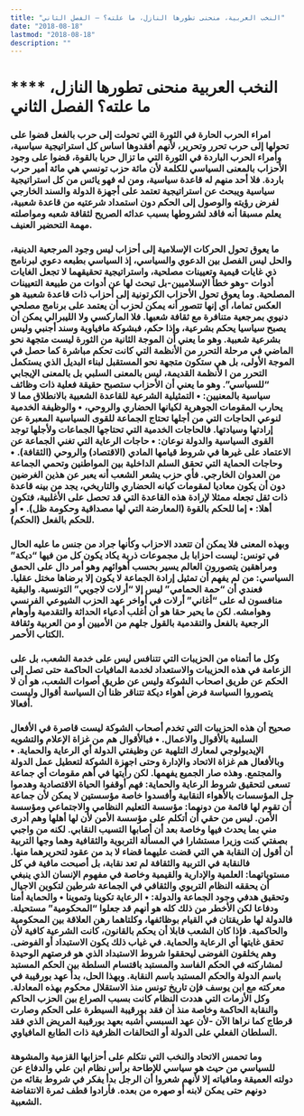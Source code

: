 ```yaml
---
title: "النخب العربية، منحنى تطورها النازل، ما علته؟ – الفصل الثاني"
date: "2018-08-18"
lastmod: "2018-08-18"
description: ""
---
```

# **** **النخب العربية منحنى تطورها النازل، ما علته؟ الفصل الثاني**

### امراء الحرب الحارة في الثورة التي تحولت إلى حرب بالفعل قضوا على تحولها إلى حرب تحرر وتحرير، لأنهم أفقدوها اساس كل استراتيجية سياسية، وأمراء الحرب الباردة في الثورة التي ما تزال حربا بالقوة، قضوا على وجود الأحزاب بالمعنى السياسي للكلمة لأن مائة حزب تونسي هي مائة أمير حرب باردة. فلا أحد منهم له قاعدة سياسية، ومن له فهو يائس من كل استراتيجية سياسية ويبحث عن استراتيجية تعتمد على أجهزة الدولة والسند الخارجي لفرض رؤيته والوصول إلى الحكم دون استمداد شرعتيه من قاعدة شعبية، يعلم مسبقا أنه فاقد لشروطها بسبب عدائه الصريح لثقافة شعبه ومواصلته مهمة التحضير العنيف.

### ما يعوق تحول الحركات الإسلامية إلى أحزاب ليس وجود المرجعية الدينية، والحل ليس الفصل بين الدعوي والسياسي، إذ السياسي بطبعه دعوي لبرنامج ذي غايات قيمية وتعيينات مصلحية، واستراتيجية تحقيقهما لا تجعل الغايات أدوات -وهو خطأ الإسلاميين-بل تبحث لها عن أدوات من طبيعة التعيينات المصلحية. وما يعوق تحول الأحزاب الكرتونية إلى أحزاب ذات قاعدة شعبية هو العكس تماما، أي إنها تتصور أنه يمكن لحزب أن يعتمد على برنامج مصلحي دنيوي بمرجعية متنافرة مع ثقافة شعبها. فلا الماركسي ولا الليبرالي يمكن أن يصبح سياسيا يحكم بشرعية، وإذا حكم، فبشوكة مافياوية وسند أجنبي وليس بشرعية شعبية. وهو ما يعني أن الموجة الثانية من الثورة ليست متجهة نحو الماضي في مرحلة التحرر من الأنظمة التي كانت تحكم مباشرة كما حصل في الموجة الأولى، بل هي ستكون متجهة نحو المستقبل لبناء البديل الذي يستكمل التحرر من ا لأنظمة القديمة، ليس بالمعنى السلبي بل بالمعنى الإيجابي “للسياسي”. وهو ما يعني أن الأحزاب ستصبح حقيقة فعلية ذات وظائف سياسية بالمعنيين: • التمثيلية الشرعية للقاعدة الشعبية بالانطلاق مما لا يحارب المقومات الجوهرية لكيانها الحضاري والروحي، • والوظيفة الخدمية لنوعي الحاجات التي من أجلها تحتاج الجماعة للقوى السياسية المعبرة عن إرادتها وسيادتها. فالحاجات الخدمية التي تحتاجها الجماعات ولأجلها توجد القوى السياسية والدولة نوعان: • حاجات الرعاية التي تغني الجماعة عن الاعتماد على غيرها في شروط قيامها المادي (الاقتصاد) والروحي (الثقافة). • وحاجات الحماية التي تحقق السلم الداخلية بين المواطنين وتحمي الجماعة من العدوان الخارجي. فأي حزب يشعر الشعب أنه يعبر عن هذين الغرضين دون أن يكون معاديا لمقومات كيانه الحضاري والتاريخي، يجد من بينه قاعدة ذات ثقل تجعله ممثلا لإرادة هذه القاعدة التي قد تحصل على الأغلبية، فتكون أهلا: • إما للحكم بالقوة (المعارضة التي لها مصداقية وحكومة ظل). • أو للحكم بالفعل (الحكم).

### وبهذه المعنى فلا يمكن أن تتعدد الاحزاب وكأنها جراد من جنس ما عليه الحال في تونس: ليست احزابا بل مجموعات ذرية يكاد يكون كل من فيها “ديكة” ومراهقين يتصورون العالم يسير بحسب أهوائهم وهو أمر دال على الحمق السياسي: من لم يفهم أن تمثيل إرادة الجماعة لا يكون إلا برضاها مختل عقليا. فعندي أن “حمة الحمامي” ليس إلا “أرلات لاجويي” التونسية. والبقية منافسون له على “أغاني” أرلات في أواخر عهد الحزب الشيوعي الفرنسي وهوامشه. لكن ما يحير حقا هو أن أغلب أدعياء الحداثة والتقدمية وأوهام الرجعية بالفعل والتقدمية بالقول جلهم من الأميين أو من العربية وثقافة الكتاب الأحمر.

### وكل ما أتمناه من الحزيبات التي تتنافس ليس على خدمة الشعب، بل على الزعامة في هذه الحزيبات والاستعداد لخدمة المافيات الحاكمة حتى تصل إلى الحكم عن طريق اصحاب الشوكة وليس عن طريق أصوات الشعب، هو أن لا يتصوروا السياسة فرض أهواء ديكة تتناقر ظنا أن السياسة أقوال وليست أفعالا.

### صحيح أن هذه الحزيبات التي تخدم أصحاب الشوكة ليست قاصرة في الأفعال السلبية بالأقوال والاعمال. • فبالأقوال هم من غزاة الإعلام والتشويه الإيديولوجي لمعارك التلهية عن وظيفتي الدولة أي الرعاية والحماية. • وبالأفعال هم غزاة الاتحاد والإدارة وحتى اجهزة الشوكة لتعطيل عمل الدولة والمجتمع. وهذه صار الجميع يفهمها. لكن رأيتها في أهم مقومات أي جماعة تسعى لتحقيق شروط الرعاية والحماية: فهم أوقفوا الحياة الاقتصادية وهدموا جل المؤسسات بالأهواء النقابية وأفسدوا خاصة مؤسستين لا يمكن لأن جماعة أن تقوم لها قائمة من دونهما: مؤسسة التعليم النظامي والاجتماعي ومؤسسة الأمن. ليس من حقي أن أتكلم على مؤسسة الأمن لأن لها أهلها وهم أدرى مني بما يحدث فيها وخاصة بعد أن أصابها التسيب النقابي. لكنه من واجبي بصفتي كنت وزيرا مستشارا في المسألة التربوية والثقافية وهما وجها التربية أن أقول إن النقابة هي التي قضت عليهما قضاء لا بد من عقود لتحريرهما منها. فالنقابة في التربية والثقافة لم تعد نقابة، بل أصبحت مافية في كل مستوياتهما: العلمية والإدارية والقيمية وخاصة في مفهوم الإنسان الذي ينبغي أن يحققه النظام التربوي والثقافي في الجماعة شرطين لتكوين الاجيال وتحقيق هدفي وجود الجماعة والدولة: • الرعاية تكوينا وتموينا • والحماية أمنا ودفاعا لكن الأخطر من ذلك كله هو أنهم قد جعلوا “المحكومية” مستحيلة. فالدولة لها طريقتان في القيام بوظائفها، وكلتاهما رهن العلاقة بين المحكومية والحاكمية. فإذا كان الشعب قابلا أن يحكم بالقانون، كانت الشرعية كافية لأن تحقق غايتها أي الرعاية والحماية. في غياب ذلك يكون الاستبداد أو الفوضى. وهم يخلقون الفوضى ليحققوا شروط الاستبداد الذي هو فرصتهم الوحيدة لمشاركته في الحكم الفاسد والمستبد باقتسام السلطة بين الحكم المستبد باسم الدولة والحكم المستبد باسم النقابة. وبهذا الحل، بدأ عهد بورقيبة في معركته مع ابن يوسف فإن تاريخ تونس منذ الاستقلال محكوم بهذه المعادلة. وكل الأزمات التي هددت النظام كانت بسبب الصراع بين الحزب الحاكم والنقابة الحاكمة وخاصة منذ أن فقد بورقيبة السيطرة على الحكم وصارت قرطاج كما نراها الآن -لأن عهد السبسي أشبه بعهد بورقيبة المريض الذي فقد السلطان الفعلي على الدولة أو التحالفات الظرفية ذات الطابع المافياوي.

### وما تحمس الاتحاد والنخب التي نتكلم على أحزابها القزمية والمشوهة للسياسي من حيث هو سياسي للإطاحة برأس نظام ابن علي والدفاع عن دولته العميقة ومافياته إلا لأنهم شعروا أن الرجل بدأ يفكر في شروط بقائه من دونهم حتى يمكن لابنه أو صهره من بعده. فأرادوا قطف ثمرة الانتفاضة الشعبية.

###